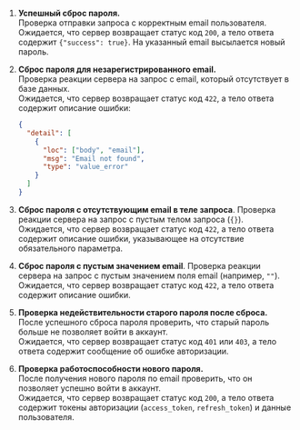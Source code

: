 1. **Успешный сброс пароля.**  
   Проверка отправки запроса с корректным email пользователя.  
   Ожидается, что сервер возвращает статус код `200`, а тело ответа содержит `{"success": true}`. На указанный email высылается новый пароль.

2. **Сброс пароля для незарегистрированного email.**  
   Проверка реакции сервера на запрос с email, который отсутствует в базе данных.  
   Ожидается, что сервер возвращает статус код `422`, а тело ответа содержит описание ошибки:  
   ```json
   {
     "detail": [
       {
         "loc": ["body", "email"],
         "msg": "Email not found",
         "type": "value_error"
       }
     ]
   }
3. **Сброс пароля с отсутствующим email в теле запроса**.
Проверка реакции сервера на запрос с пустым телом запроса (`{}`).
Ожидается, что сервер возвращает статус код `422`, а тело ответа содержит описание ошибки, указывающее на отсутствие обязательного параметра.

4. **Сброс пароля с пустым значением email**.
Проверка реакции сервера на запрос с пустым значением поля email (например, `""`).
Ожидается, что сервер возвращает статус код `422`, а тело ответа содержит описание ошибки.

5. **Проверка недействительности старого пароля после сброса.**  
   После успешного сброса пароля проверить, что старый пароль больше не позволяет войти в аккаунт.  
   Ожидается, что сервер возвращает статус код `401` или `403`, а тело ответа содержит сообщение об ошибке авторизации.

6. **Проверка работоспособности нового пароля.**  
   После получения нового пароля по email проверить, что он позволяет успешно войти в аккаунт.  
   Ожидается, что сервер возвращает статус код `200`, а тело ответа содержит токены авторизации (`access_token`, `refresh_token`) и данные пользователя.
